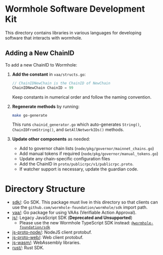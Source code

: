 # Wormhole Software Development Kit

This directory contains libraries in various languages for developing software that interacts with
wormhole.

## Adding a New ChainID

To add a new ChainID to Wormhole:

1. **Add the constant** in `vaa/structs.go`:
   ```go
   // ChainIDNewChain is the ChainID of NewChain
   ChainIDNewChain ChainID = 99
   ```
   Keep constants in numerical order and follow the naming convention.

2. **Regenerate methods** by running:
   ```bash
   make go-generate
   ```
   This runs `chainid_generator.go` which auto-generates `String()`, `ChainIDFromString()`, and `GetAllNetworkIDs()` methods.

3. **Update other components** as needed:
   - Add to governor chain lists (`node/pkg/governor/mainnet_chains.go`)
   - Add manual tokens if required (`node/pkg/governor/manual_tokens.go`)
   - Update any chain-specific configuration files
   - Add the ChainID in `proto/publicrpc/v1/publicrpc.proto`.
   - If watcher support is necessary, update the guardian code.

# Directory Structure

 * [sdk/](./): Go SDK.  This package must live in this directory so that clients can use the
   `github.com/wormhole-foundation/wormhole/sdk` import path.
 * [vaa/](./vaa/): Go package for using VAAs (Verifiable Action Approval).
 * [js/](./js/README.md): Legacy JavaScript SDK (**Deprecated and Unsupported**)
   * Please use the new Wormhole TypeScript SDK instead: [`@wormhole-foundation/sdk`](https://github.com/wormhole-foundation/wormhole-sdk-ts)
 * [js-proto-node/](./js-proto-node/README.md): NodeJS client protobuf.
 * [js-proto-web/](./js-proto-web/README.md): Web client protobuf.
 * [js-wasm/](./js-wasm/README.md): WebAssembly libraries.
 * [rust/](./rust/): Rust SDK.

